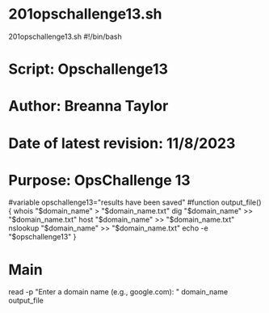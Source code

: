 # 201opschallenge13.sh
201opschallenge13.sh
#!/bin/bash

# Script:                     Opschallenge13
# Author:                     Breanna Taylor
# Date of latest revision:    11/8/2023
# Purpose:                    OpsChallenge 13

#variable
opschallenge13="results have been saved"
#function
output_file(){
    whois "$domain_name" > "$domain_name.txt"
    dig "$domain_name" >> "$domain_name.txt"
    host "$domain_name" >> "$domain_name.txt"
    nslookup "$domain_name" >> "$domain_name.txt"
    echo -e "$opschallenge13"
}
# Main
read -p "Enter a domain name (e.g., google.com): " domain_name
output_file
